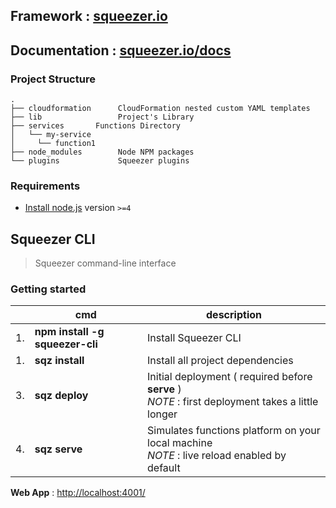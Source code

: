 ## Framework : [squeezer.io](https://squeezer.io)
## Documentation : [squeezer.io/docs](https://squeezer.io/docs)

### Project Structure

```
.
├── cloudformation      CloudFormation nested custom YAML templates
├── lib                 Project's Library
├── services       Functions Directory
│   └── my-service
│     └── function1
├── node_modules        Node NPM packages
└── plugins             Squeezer plugins
```


### Requirements

- [Install node.js](http://nodejs.org/) version `>=4`

## Squeezer CLI

> Squeezer command-line interface

### Getting started


|    | cmd | description  |
|----|-----|--------------|
| 1. | **npm install -g squeezer-cli**  |  Install Squeezer CLI |
| 1. | **sqz install**  |  Install all project dependencies |
| 3. | **sqz deploy**  |  Initial deployment ( required before **serve** ) <br>*NOTE* : first deployment takes a little longer |
| 4. | **sqz serve**  |  Simulates functions platform on your local machine<br>*NOTE* : live reload enabled by default |

**Web App** : [http://localhost:4001/](http://localhost:4001/)
